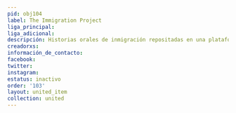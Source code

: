 ```yaml
---
pid: obj104
label: The Immigration Project
liga_principal: 
liga_adicional: 
descripción: Historias orales de inmigración repositadas en una plataforma digital.
creadorxs: 
información_de_contacto: 
facebook: 
twitter: 
instagram: 
estatus: inactivo
order: '103'
layout: united_item
collection: united
---
```

